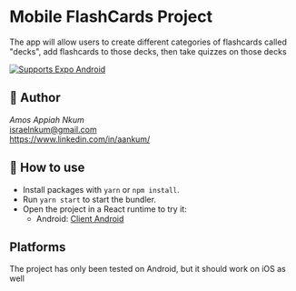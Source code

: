 # Mobile FlashCards Project
<p> 
The app will allow users to create different categories of flashcards called "decks", add flashcards to those decks, then take quizzes on those decks
</p>

<p>
  <!-- Android -->
  <a href="https://play.google.com/store/apps/details?id=host.exp.exponent&referrer=blankexample">
    <img alt="Supports Expo Android" longdesc="Supports Expo Android" src="https://img.shields.io/badge/Android-4630EB.svg?style=flat-square&logo=ANDROID&labelColor=A4C639&logoColor=fff" />
  </a>
</p>

## 👨 ‍Author
_Amos Appiah Nkum_  
<a href="mailto:israelnkum@gmail.com">israelnkum@gmail.com</a>  
https://www.linkedin.com/in/aankum/

## 🚀 How to use

- Install packages with `yarn` or `npm install`.
- Run `yarn start` to start the bundler.
- Open the project in a React runtime to try it:
  - Android: [Client Android](https://play.google.com/store/apps/details?id=host.exp.exponent&referrer=blankexample)

## Platforms
<p>
The project has only been tested on Android, but
it should work on iOS as well
</p>
